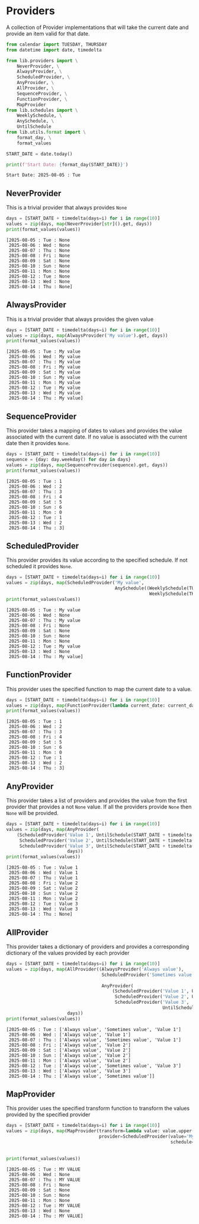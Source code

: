 # Providers

A collection of Provider implementations that will take the current date and provide an
item valid for that date.


```python
from calendar import TUESDAY, THURSDAY
from datetime import date, timedelta

from lib.providers import \
    NeverProvider, \
    AlwaysProvider, \
    ScheduledProvider, \
    AnyProvider, \
    AllProvider, \
    SequenceProvider, \
    FunctionProvider, \
    MapProvider
from lib.schedules import \
    WeeklySchedule, \
    AnySchedule, \
    UntilSchedule
from lib.utils.format import \
    format_day, \
    format_values

START_DATE = date.today()

print(f'Start Date: {format_day(START_DATE)}')
```

    Start Date: 2025-08-05 : Tue


## NeverProvider

This is a trivial provider that always provides `None`


```python
days = [START_DATE + timedelta(days=i) for i in range(10)]
values = zip(days, map(NeverProvider[str]().get, days))
print(format_values(values))
```

    [2025-08-05 : Tue : None
     2025-08-06 : Wed : None
     2025-08-07 : Thu : None
     2025-08-08 : Fri : None
     2025-08-09 : Sat : None
     2025-08-10 : Sun : None
     2025-08-11 : Mon : None
     2025-08-12 : Tue : None
     2025-08-13 : Wed : None
     2025-08-14 : Thu : None]


## AlwaysProvider

This is a trivial provider that always provides the given value


```python
days = [START_DATE + timedelta(days=i) for i in range(10)]
values = zip(days, map(AlwaysProvider('My value').get, days))
print(format_values(values))
```

    [2025-08-05 : Tue : My value
     2025-08-06 : Wed : My value
     2025-08-07 : Thu : My value
     2025-08-08 : Fri : My value
     2025-08-09 : Sat : My value
     2025-08-10 : Sun : My value
     2025-08-11 : Mon : My value
     2025-08-12 : Tue : My value
     2025-08-13 : Wed : My value
     2025-08-14 : Thu : My value]


## SequenceProvider

This provider takes a mapping of dates to values and provides the value associated with the current date.
If no value is associated with the current date then it provides `None`.


```python
days = [START_DATE + timedelta(days=i) for i in range(10)]
sequence = {day: day.weekday() for day in days}
values = zip(days, map(SequenceProvider(sequence).get, days))
print(format_values(values))
```

    [2025-08-05 : Tue : 1
     2025-08-06 : Wed : 2
     2025-08-07 : Thu : 3
     2025-08-08 : Fri : 4
     2025-08-09 : Sat : 5
     2025-08-10 : Sun : 6
     2025-08-11 : Mon : 0
     2025-08-12 : Tue : 1
     2025-08-13 : Wed : 2
     2025-08-14 : Thu : 3]


## ScheduledProvider

This provider provides its value according to the specified schedule. If not scheduled it provides `None`.


```python
days = [START_DATE + timedelta(days=i) for i in range(10)]
values = zip(days, map(ScheduledProvider('My value',
                                         AnySchedule((WeeklySchedule(TUESDAY),
                                                      WeeklySchedule(THURSDAY)))).get, days))
print(format_values(values))
```

    [2025-08-05 : Tue : My value
     2025-08-06 : Wed : None
     2025-08-07 : Thu : My value
     2025-08-08 : Fri : None
     2025-08-09 : Sat : None
     2025-08-10 : Sun : None
     2025-08-11 : Mon : None
     2025-08-12 : Tue : My value
     2025-08-13 : Wed : None
     2025-08-14 : Thu : My value]


## FunctionProvider

This provider uses the specified function to map the current date to a value.


```python
days = [START_DATE + timedelta(days=i) for i in range(10)]
values = zip(days, map(FunctionProvider(lambda current_date: current_date.weekday()).get, days))
print(format_values(values))
```

    [2025-08-05 : Tue : 1
     2025-08-06 : Wed : 2
     2025-08-07 : Thu : 3
     2025-08-08 : Fri : 4
     2025-08-09 : Sat : 5
     2025-08-10 : Sun : 6
     2025-08-11 : Mon : 0
     2025-08-12 : Tue : 1
     2025-08-13 : Wed : 2
     2025-08-14 : Thu : 3]


## AnyProvider

This provider takes a list of providers and provides the value from the first provider that provides a not `None` value. If all
the providers provide `None` then `None` will be provided.


```python
days = [START_DATE + timedelta(days=i) for i in range(10)]
values = zip(days, map(AnyProvider(
    (ScheduledProvider('Value 1', UntilSchedule(START_DATE + timedelta(days=3))),
     ScheduledProvider('Value 2', UntilSchedule(START_DATE + timedelta(days=7))),
     ScheduledProvider('Value 3', UntilSchedule(START_DATE + timedelta(days=9))))).get,
                       days))
print(format_values(values))
```

    [2025-08-05 : Tue : Value 1
     2025-08-06 : Wed : Value 1
     2025-08-07 : Thu : Value 1
     2025-08-08 : Fri : Value 2
     2025-08-09 : Sat : Value 2
     2025-08-10 : Sun : Value 2
     2025-08-11 : Mon : Value 2
     2025-08-12 : Tue : Value 3
     2025-08-13 : Wed : Value 3
     2025-08-14 : Thu : None]


## AllProvider

This provider takes a dictionary of providers and provides a corresponding dictionary of the values provided by each provider


```python
days = [START_DATE + timedelta(days=i) for i in range(10)]
values = zip(days, map(AllProvider((AlwaysProvider('Always value'),
                                    ScheduledProvider('Sometimes value', AnySchedule((WeeklySchedule(TUESDAY),
                                                                                      WeeklySchedule(THURSDAY)))),
                                    AnyProvider(
                                        (ScheduledProvider('Value 1', UntilSchedule(START_DATE + timedelta(days=3))),
                                         ScheduledProvider('Value 2', UntilSchedule(START_DATE + timedelta(days=7))),
                                         ScheduledProvider('Value 3',
                                                           UntilSchedule(START_DATE + timedelta(days=9))))))).get,
                       days))
print(format_values(values))
```

    [2025-08-05 : Tue : ['Always value', 'Sometimes value', 'Value 1']
     2025-08-06 : Wed : ['Always value', 'Value 1']
     2025-08-07 : Thu : ['Always value', 'Sometimes value', 'Value 1']
     2025-08-08 : Fri : ['Always value', 'Value 2']
     2025-08-09 : Sat : ['Always value', 'Value 2']
     2025-08-10 : Sun : ['Always value', 'Value 2']
     2025-08-11 : Mon : ['Always value', 'Value 2']
     2025-08-12 : Tue : ['Always value', 'Sometimes value', 'Value 3']
     2025-08-13 : Wed : ['Always value', 'Value 3']
     2025-08-14 : Thu : ['Always value', 'Sometimes value']]


## MapProvider

This provider uses the specified transform function to transform the values provided by the specified provider


```python
days = [START_DATE + timedelta(days=i) for i in range(10)]
values = zip(days, map(MapProvider(transform=lambda value: value.upper(),
                                   provider=ScheduledProvider(value='My value',
                                                              schedule=AnySchedule((WeeklySchedule(TUESDAY),
                                                                                    WeeklySchedule(
                                                                                        THURSDAY))))).get, days))
print(format_values(values))
```

    [2025-08-05 : Tue : MY VALUE
     2025-08-06 : Wed : None
     2025-08-07 : Thu : MY VALUE
     2025-08-08 : Fri : None
     2025-08-09 : Sat : None
     2025-08-10 : Sun : None
     2025-08-11 : Mon : None
     2025-08-12 : Tue : MY VALUE
     2025-08-13 : Wed : None
     2025-08-14 : Thu : MY VALUE]

